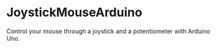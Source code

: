 # JoystickMouseArduino
Control your mouse through a joystick and a potentiometer with Arduino Uno. 
